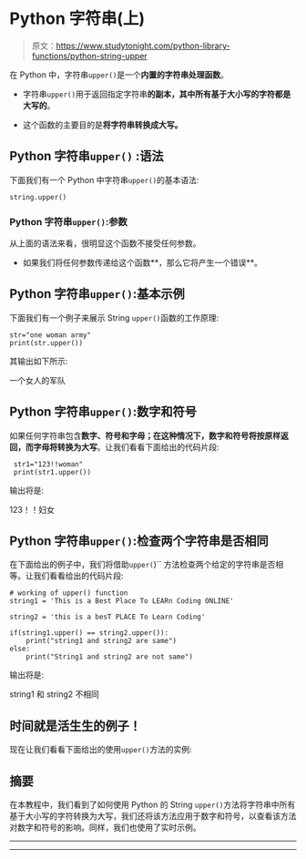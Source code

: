 # Python 字符串(上)

> 原文：<https://www.studytonight.com/python-library-functions/python-string-upper>

在 Python 中，字符串`upper()`是一个**内置的字符串处理函数**。

*   字符串`upper()`用于返回指定字符串**的副本，其中所有基于大小写的字符都是大写的**。

*   这个函数的主要目的是**将字符串转换成大写。**

## Python 字符串``upper()`` :语法

下面我们有一个 Python 中字符串`upper()`的基本语法:

```
string.upper()
```

### Python 字符串`upper()`:参数

从上面的语法来看，很明显这个函数不接受任何参数。

*   如果我们将任何参数传递给这个函数**，那么它将产生一个错误**。

## Python 字符串`upper()`:基本示例

下面我们有一个例子来展示 String `upper()`函数的工作原理:

```
str="one woman army"
print(str.upper())
```

其输出如下所示:

一个女人的军队

## Python 字符串`upper()`:数字和符号

如果任何字符串包含**数字、符号和字母；**在这种情况下，数字和符号将按原样返回，而字母**将转换为大写**。让我们看看下面给出的代码片段:

```
 str1="123!!woman"
 print(str1.upper())
```

输出将是:

123！！妇女

## Python 字符串`upper()`:检查两个字符串是否相同

在下面给出的例子中，我们将借助`upper(`)`` 方法检查两个给定的字符串是否相等。让我们看看给出的代码片段:

```
# working of upper() function 
string1 = 'This is a Best Place To LEARn Coding ONLINE'

string2 = 'this is a besT PLACE To Learn Coding'

if(string1.upper() == string2.upper()): 
	print("string1 and string2 are same") 
else: 
	print("String1 and string2 are not same") 
```

输出将是:

string1 和 string2 不相同

## 时间就是活生生的例子！

现在让我们看看下面给出的使用`upper()`方法的实例:

## 摘要

在本教程中，我们看到了如何使用 Python 的 String `upper()`方法将字符串中所有基于大小写的字符转换为大写，我们还将该方法应用于数字和符号，以查看该方法对数字和符号的影响。同样，我们也使用了实时示例。

* * *

* * *